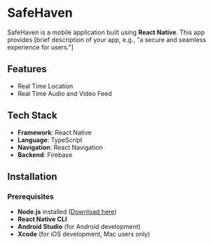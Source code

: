 # SafeHaven

SafeHaven is a mobile application built using **React Native**. This app provides [brief description of your app, e.g., "a secure and seamless experience for users."]  

## Features
- Real Time Location 
- Real Time Audio and Video Feed

## Tech Stack
- **Framework**: React Native  
- **Language**: TypeScript  
- **Navigation**: React Navigation  
- **Backend**: Firebase

## Installation

### Prerequisites
- **Node.js** installed ([Download here](https://nodejs.org/))
- **React Native CLI**
- **Android Studio** (for Android development)  
- **Xcode** (for iOS development, Mac users only)  

